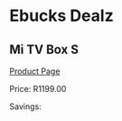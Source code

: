 
# Ebucks Dealz
## Mi TV Box S
[Product Page](https://www.ebucks.com/web/shop/productSelected.do?prodId=505795896&catId=844502363)

Price: R1199.00

Savings: 


	